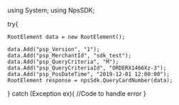 using System;
using NpsSDK;

try{

    RootElement data = new RootElement();

    data.Add("psp_Version", "1");
    data.Add("psp_MerchantId", "sdk_test");
    data.Add("psp_QueryCriteria", "M");
    data.Add("psp_QueryCriteriaId", "ORDERX1466Xz-3");
    data.Add("psp_PosDateTime", "2019-12-01 12:00:00");
    RootElement response = npsSdk.QueryCardNumber(data);

}
catch (Exception ex){
    //Code to handle error
}

